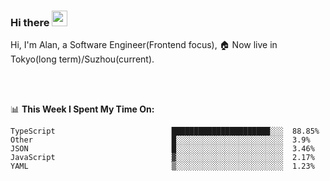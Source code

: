 ### Hi there <img src="https://media.giphy.com/media/hvRJCLFzcasrR4ia7z/giphy.gif" width="25px">

<!-- ![visitors](https://visitor-badge.glitch.me/badge?page_id=dislfyer.dislfyer) -->

Hi, I'm Alan, a Software Engineer(Frontend focus), 🏠 Now live in Tokyo(long term)/Suzhou(current).

<br/>
<br/>

📊 **This Week I Spent My Time On:**


<!--START_SECTION:waka-->

```text
TypeScript                          ██████████████████████░░░  88.85%
Other                               █░░░░░░░░░░░░░░░░░░░░░░░░  3.9%
JSON                                █░░░░░░░░░░░░░░░░░░░░░░░░  3.46%
JavaScript                          ▓░░░░░░░░░░░░░░░░░░░░░░░░  2.17%
YAML                                ▒░░░░░░░░░░░░░░░░░░░░░░░░  1.23%
```

<!--END_SECTION:waka-->

<!--
**About Me:**
 -->
